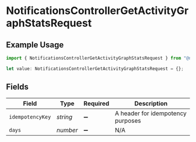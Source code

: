 # NotificationsControllerGetActivityGraphStatsRequest

## Example Usage

```typescript
import { NotificationsControllerGetActivityGraphStatsRequest } from "@novu/api/models/operations";

let value: NotificationsControllerGetActivityGraphStatsRequest = {};
```

## Fields

| Field                              | Type                               | Required                           | Description                        |
| ---------------------------------- | ---------------------------------- | ---------------------------------- | ---------------------------------- |
| `idempotencyKey`                   | *string*                           | :heavy_minus_sign:                 | A header for idempotency purposes  |
| `days`                             | *number*                           | :heavy_minus_sign:                 | N/A                                |
